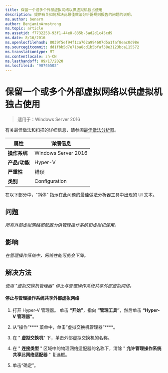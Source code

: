 ```yaml
---
title: 保留一个或多个外部虚拟网络以供虚拟机独占使用
description: 提供有关如何解决此最佳做法分析器规则报告的问题的说明。
ms.author: benarm
author: BenjaminArmstrong
ms.topic: article
ms.assetid: f7732258-93f1-44e8-835b-5ad2d1c45cd9
ms.date: 8/16/2016
ms.openlocfilehash: 8039f5ef94f1ca762a994607d5a1faf8eac0d98e
ms.sourcegitcommit: dd1fbb5d7e71ba8cd1b5bfaf38e3123bca115572
ms.translationtype: MT
ms.contentlocale: zh-CN
ms.lasthandoff: 09/17/2020
ms.locfileid: "90746502"
---
```

# <a name="reserve-one-or-more-external-virtual-networks-for-exclusive-use-by-virtual-machines"></a>保留一个或多个外部虚拟网络以供虚拟机独占使用

>适用于：Windows Server 2016

有关最佳做法和扫描的详细信息，请参阅[最佳做法分析器](https://go.microsoft.com/fwlink/?LinkId=122786)。

|属性|详细信息|
|-|-|
|**操作系统**|Windows Server 2016|
|**产品/功能**|Hyper-V|
|**严重性**|错误|
|**类别**|Configuration|

在以下部分中，"斜体" 指示在此问题的最佳做法分析器工具中出现的 UI 文本。

## <a name="issue"></a>问题

*所有外部虚拟网络都配置为供管理操作系统和虚拟机使用。*

## <a name="impact"></a>影响

*在管理操作系统中，网络性能可能会下降。*

## <a name="resolution"></a>解决方法

*使用 "虚拟交换机管理器" 停止与管理操作系统共享外部虚拟网络。*

#### <a name="to-stop-sharing-the-external-virtual-network-with-the-management-operating-system"></a>停止与管理操作系统共享外部虚拟网络

1.  打开 Hyper-V 管理器。 单击 **“开始”**，指向 **“管理工具”**，然后单击 **“Hyper-V 管理器”**。

2.  从“操作”**** 菜单中，单击“虚拟交换机管理器”****。

3.  在 " **虚拟交换机**" 下，单击外部虚拟交换机的名称。

4.  在 " **连接类型** " 区域中的物理网络适配器的名称下，清除 " **允许管理操作系统共享此网络适配器** " 复选框。

5.  单击“确定”。



